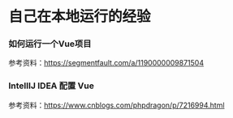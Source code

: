 
# 自己在本地运行的经验


### 如何运行一个Vue项目<br>
参考资料：https://segmentfault.com/a/1190000009871504<br>

### IntellIJ IDEA 配置 Vue<br>
参考资料：https://www.cnblogs.com/phpdragon/p/7216994.html<br>